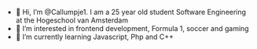 - 👋 Hi, I’m @Callumpje1. I am a 25 year old student Software Engineering at the Hogeschool van Amsterdam
- 👀 I’m interested in frontend development, Formula 1, soccer and gaming
- 🌱 I’m currently learning Javascript, Php and C++ 

<!---
Callumpje1/Callumpje1 is a ✨ special ✨ repository because its `README.md` (this file) appears on your GitHub profile.
You can click the Preview link to take a look at your changes.
--->
